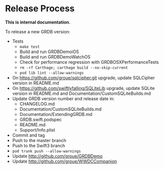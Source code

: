 Release Process
===============

**This is internal documentation.**

To release a new GRDB version:

- Tests
    - `make test`
    - Build and run GRDBDemoiOS
    - Build and run GRDBDemoWatchOS
    - Check for performance regression with GRDBOSXPerformanceTests
    - `rm -rf Carthage; carthage build --no-skip-current`
    - `pod lib lint --allow-warnings`
- On https://github.com/groue/sqlcipher.git upgrade, update SQLCipher version in README.md
- On https://github.com/swiftlyfalling/SQLiteLib upgrade, update SQLite version in README.md and Documentation/CustomSQLiteBuilds.md
- Update GRDB version number and release date in:
    - CHANGELOG.md
    - Documentation/CustomSQLiteBuilds.md
    - Documentation/ExtendingGRDB.md
    - GRDB.swift.podspec
    - README.md
    - Support/Info.plist
- Commit and tag
- Push to the master branch
- Push to the Swift3 branch
- `pod trunk push --allow-warnings`
- Update http://github.com/groue/GRDBDemo
- Update http://github.com/groue/WWDCCompanion
